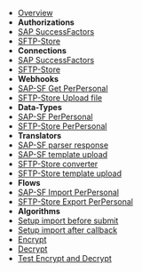 - [Overview](overview.md)
- **Authorizations**
- [SAP SuccessFactors](authorizations/sap-success-factors.md)
- [SFTP-Store](authorizations/sftp-store.md)
- **Connections**
- [SAP SuccessFactors](connections/sap-success-factors.md)
- [SFTP-Store](connections/sftp-store.md)
- **Webhooks**
- [SAP-SF Get PerPersonal](webhooks/sap-success-factors-get-perpersonal.md)
- [SFTP-Store Upload file](webhooks/sftp-store-upload-file.md)
- **Data-Types**
- [SAP-SF PerPersonal](data-types/SAPSuccessFactors-PerPersonal.md)
- [SFTP-Store PerPersonal](data-types/SFTPStore-PerPersonal.md)
- **Translators**
- [SAP-SF parser response](translators/parse_from_sapsf_api_response_to_sapsf_perpersonal.md)
- [SAP-SF template upload](translators/parse_from_sapsf_perpersonal_to_sftpstore_uplaod_request.md)
- [SFTP-Store converter](translators/parse_from_sapsf_to_sftpstore_perpersonal.md)
- [SFTP-Store template upload](translators/parse_from_sapsf_perpersonal_to_sftpstore_uplaod_request.md)
- **Flows**
- [SAP-SF Import PerPersonal](flows/sap-success-factors-import-perpersonal.md)
- [SFTP-Store Export PerPersonal](flows/sftp-store-export-perpersonal.md)
- **Algorithms**
- [Setup import before submit](algorithms/sapsf-setup_import_before_submit.md)
- [Setup import after callback](algorithms/sapsf-setup_import_next_page_after_callback.md)
- [Encrypt](algorithms/miesh-encrypt.md)
- [Decrypt](algorithms/miesh-decrypt.md)
- [Test Encrypt and Decrypt](algorithms/miesh-encrypt-decrypt.md)
